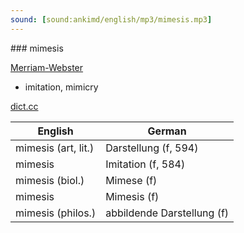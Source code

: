 ```yaml
---
sound: [sound:ankimd/english/mp3/mimesis.mp3]
---
```


\### mimesis

[Merriam-Webster](https://www.merriam-webster.com/dictionary/mimesis)

- imitation, mimicry

[dict.cc](https://www.dict.cc/mimesis)

| English        | German       |
| -------------- | ------------ |
| mimesis (art, lit.) | Darstellung (f, 594) |
| mimesis | Imitation (f, 584) |
| mimesis (biol.) | Mimese (f) |
| mimesis | Mimesis (f) |
| mimesis (philos.) | abbildende Darstellung (f) |
